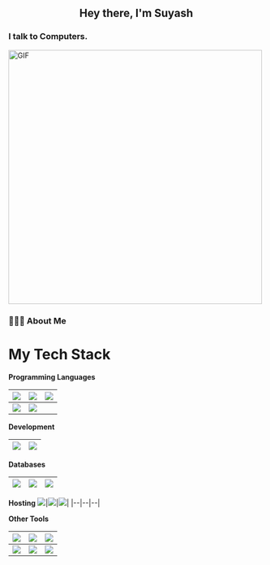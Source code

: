 
<h2 align="center">Hey there, I'm Suyash</h2>
<h3>I talk to Computers.</h3>
<img align="center" alt="GIF" src="https://media0.giphy.com/media/RbDKaczqWovIugyJmW/giphy.gif?cid=ecf05e47kq35as8x8f9vqc83r1o065agwizfaexs17trmtq6&rid=giphy.gif&ct=g" width="500"/>

<h3> 👨🏻‍💻 About Me </h3>


<!-- [![Anurag's GitHub stats](https://github-readme-stats.vercel.app/api?username=suyashrastogi7)](https://github.com/anuraghazra/github-readme-stats) -->
<!--
**suyashrastogi7/suyashrastogi7** is a ✨ _special_ ✨ repository because its `README.md` (this file) appears on your GitHub profile.

Here are some ideas to get you started:

- 🔭 I’m currently working on ...
- 🌱 I’m currently learning ...
- 👯 I’m looking to collaborate on ...
- 🤔 I’m looking for help with ...
- 💬 Ask me about ...
- 📫 How to reach me: ...
- 😄 Pronouns: ...
- ⚡ Fun fact: ...
-->
# My Tech Stack

**Programming Languages**

<img src="https://img.shields.io/badge/python%20-%2314354C.svg?&style=for-the-badge&logo=python&logoColor=white"/>|<img src="https://img.shields.io/badge/c++%20-%2300599C.svg?&style=for-the-badge&logo=c%2B%2B&ogoColor=white"/>|<img src="https://img.shields.io/badge/javascript%20-%23323330.svg?&style=for-the-badge&logo=javascript&logoColor=%23F7DF1E"/>|
|--|--|--|
<img src="https://img.shields.io/badge/c%20-%2300599C.svg?&style=for-the-badge&logo=c&logoColor=white"/>|<img src="https://img.shields.io/badge/html5%20-%23E34F26.svg?&style=for-the-badge&logo=html5&logoColor=white"/>

**Development**

<img src="https://img.shields.io/badge/-node-dot-js-green?logo=node-dot-js&logoColor=white&style=for-the-badge"/>| <img src="https://img.shields.io/badge/React-20232A?style=for-the-badge&logo=react&logoColor=61DAFB"/>|
|--|--|


**Databases**

<img src="https://img.shields.io/badge/SQLite-07405E?style=for-the-badge&logo=sqlite&logoColor=white"/>|<img src="https://img.shields.io/badge/redis-%23DD0031.svg?style=for-the-badge&logo=redis&logoColor=white"/>|<img src="https://img.shields.io/badge/postgres-0B96B2?style=for-the-badge&logo=postgresql&logoColor=white"/>|
|--|--|--|

**Hosting** 
<img src="https://img.shields.io/badge/AWS-%23FF9900.svg?style=for-the-badge&logo=amazon-aws&logoColor=white"/>|<img src="https://img.shields.io/badge/netlify-%23000000.svg?style=for-the-badge&logo=netlify&logoColor=#00C7B7">|<img src="https://img.shields.io/badge/heroku%20-%23430098.svg?&style=for-the-badge&logo=heroku&logoColor=white"/>|
|--|--|--|

**Other Tools**

<img src="https://img.shields.io/badge/git%20-%23F05033.svg?&style=for-the-badge&logo=git&logoColor=white"/>|<img src="https://img.shields.io/badge/github%20-%23121011.svg?&style=for-the-badge&logo=github&logoColor=white"/>|<img src="https://img.shields.io/badge/bitbucket-%230047B3.svg?style=for-the-badge&logo=bitbucket&logoColor=white"/>|
|--|--|--|
<img src="https://img.shields.io/badge/jira-%230A0FFF.svg?style=for-the-badge&logo=jira&logoColor=white"/>|<img src="https://img.shields.io/badge/Postman-FF6C37?style=for-the-badge&logo=postman&logoColor=white">|<img src="https://img.shields.io/badge/docker-%230db7ed.svg?style=for-the-badge&logo=docker&logoColor=white">
<br>

